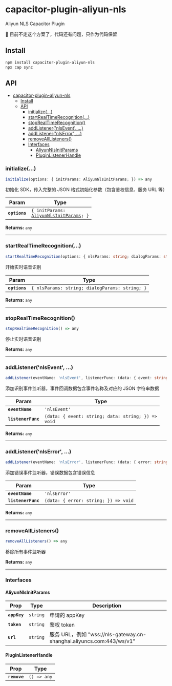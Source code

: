 # capacitor-plugin-aliyun-nls

Aliyun NLS Capacitor Plugin

🚧 目前不走这个方案了，代码还有问题，只作为代码保留

## Install

```bash
npm install capacitor-plugin-aliyun-nls
npx cap sync
```

## API

<docgen-index>

- [capacitor-plugin-aliyun-nls](#capacitor-plugin-aliyun-nls)
  - [Install](#install)
  - [API](#api)
    - [initialize(...)](#initialize)
    - [startRealTimeRecognition(...)](#startrealtimerecognition)
    - [stopRealTimeRecognition()](#stoprealtimerecognition)
    - [addListener('nlsEvent', ...)](#addlistenernlsevent-)
    - [addListener('nlsError', ...)](#addlistenernlserror-)
    - [removeAllListeners()](#removealllisteners)
    - [Interfaces](#interfaces)
      - [AliyunNlsInitParams](#aliyunnlsinitparams)
      - [PluginListenerHandle](#pluginlistenerhandle)

</docgen-index>

<docgen-api>
<!--Update the source file JSDoc comments and rerun docgen to update the docs below-->

### initialize(...)

```typescript
initialize(options: { initParams: AliyunNlsInitParams; }) => any
```

初始化 SDK，传入完整的 JSON 格式初始化参数（包含鉴权信息、服务 URL 等）

| Param         | Type                                                                                 |
| ------------- | ------------------------------------------------------------------------------------ |
| **`options`** | <code>{ initParams: <a href="#aliyunnlsinitparams">AliyunNlsInitParams</a>; }</code> |

**Returns:** <code>any</code>

--------------------


### startRealTimeRecognition(...)

```typescript
startRealTimeRecognition(options: { nlsParams: string; dialogParams: string; }) => any
```

开始实时语音识别

| Param         | Type                                                      |
| ------------- | --------------------------------------------------------- |
| **`options`** | <code>{ nlsParams: string; dialogParams: string; }</code> |

**Returns:** <code>any</code>

--------------------


### stopRealTimeRecognition()

```typescript
stopRealTimeRecognition() => any
```

停止实时语音识别

**Returns:** <code>any</code>

--------------------


### addListener('nlsEvent', ...)

```typescript
addListener(eventName: 'nlsEvent', listenerFunc: (data: { event: string; data: string; }) => void) => Promise<PluginListenerHandle> & PluginListenerHandle
```

添加识别事件监听器，事件回调数据包含事件名称及对应的 JSON 字符串数据

| Param              | Type                                                             |
| ------------------ | ---------------------------------------------------------------- |
| **`eventName`**    | <code>'nlsEvent'</code>                                          |
| **`listenerFunc`** | <code>(data: { event: string; data: string; }) =&gt; void</code> |

**Returns:** <code>any</code>

--------------------


### addListener('nlsError', ...)

```typescript
addListener(eventName: 'nlsError', listenerFunc: (data: { error: string; }) => void) => Promise<PluginListenerHandle> & PluginListenerHandle
```

添加错误事件监听器，错误数据包含错误信息

| Param              | Type                                               |
| ------------------ | -------------------------------------------------- |
| **`eventName`**    | <code>'nlsError'</code>                            |
| **`listenerFunc`** | <code>(data: { error: string; }) =&gt; void</code> |

**Returns:** <code>any</code>

--------------------


### removeAllListeners()

```typescript
removeAllListeners() => any
```

移除所有事件监听器

**Returns:** <code>any</code>

--------------------


### Interfaces


#### AliyunNlsInitParams

| Prop         | Type                | Description                                                      |
| ------------ | ------------------- | ---------------------------------------------------------------- |
| **`appKey`** | <code>string</code> | 申请的 appKey                                                       |
| **`token`**  | <code>string</code> | 鉴权 token                                                         |
| **`url`**    | <code>string</code> | 服务 URL，例如 "wss://nls-gateway.cn-shanghai.aliyuncs.com:443/ws/v1" |


#### PluginListenerHandle

| Prop         | Type                      |
| ------------ | ------------------------- |
| **`remove`** | <code>() =&gt; any</code> |

</docgen-api>
